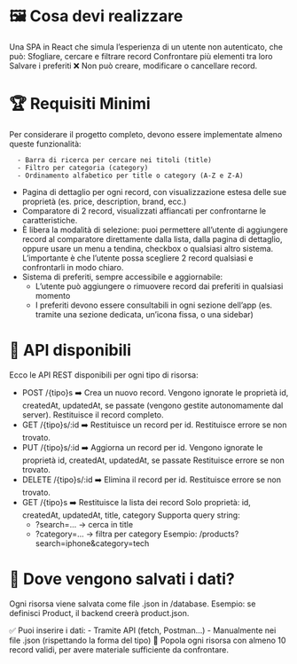 # 🖼️ Cosa devi realizzare
Una SPA in React che simula l’esperienza di un utente non autenticato, che può:
  Sfogliare, cercare e filtrare record
  Confrontare più elementi tra loro
  Salvare i preferiti
  ❌ Non può creare, modificare o cancellare record.

# 🏆 Requisiti Minimi
Per considerare il progetto completo, devono essere implementate almeno queste funzionalità:
  <!--todo - Gestione di una risorsa definita in types.ts -->
  <!--todo - Lista dei record, che mostra solo le proprietà principali title e category, e include: -->
      - Barra di ricerca per cercare nei titoli (title)
      - Filtro per categoria (category)
      - Ordinamento alfabetico per title o category (A-Z e Z-A)
  - Pagina di dettaglio per ogni record, con visualizzazione estesa delle sue proprietà (es. price, description, brand, ecc.)
  - Comparatore di 2 record, visualizzati affiancati per confrontarne le caratteristiche. 
  - È libera la modalità di selezione: puoi permettere all’utente di aggiungere record al comparatore direttamente dalla lista, dalla pagina di dettaglio, oppure usare un menu a tendina, checkbox o qualsiasi altro sistema.
  L’importante è che l’utente possa scegliere 2 record qualsiasi e confrontarli in modo chiaro.
  - Sistema di preferiti, sempre accessibile e aggiornabile:
      - L’utente può aggiungere o rimuovere record dai preferiti in qualsiasi momento
      - I preferiti devono essere consultabili in ogni sezione dell’app (es. tramite una sezione dedicata, un’icona fissa, o una sidebar)

# 🔧 API disponibili
Ecco le API REST disponibili per ogni tipo di risorsa:
  - POST /{tipo}s ➡️ Crea un nuovo record. Vengono ignorate le proprietà id, createdAt, updatedAt, se passate (vengono gestite autonomamente dal server). Restituisce il record completo.
  - GET /{tipo}s/:id ➡️ Restituisce un record per id. Restituisce errore se non trovato.
  - PUT /{tipo}s/:id ➡️ Aggiorna un record per id. Vengono ignorate le proprietà id, createdAt, updatedAt, se passate Restituisce errore se non trovato.
  - DELETE /{tipo}s/:id ➡️ Elimina il record per id. Restituisce errore se non trovato.
  - GET /{tipo}s ➡️ Restituisce la lista dei record Solo proprietà: id, createdAt, updatedAt, title, category Supporta query string:
      - ?search=... → cerca in title
      - ?category=... → filtra per category
    Esempio: /products?search=iphone&category=tech

# 🔧 Dove vengono salvati i dati?
Ogni risorsa viene salvata come file .json in /database.
Esempio: se definisci Product, il backend creerà product.json.

✅ Puoi inserire i dati:
    - Tramite API (fetch, Postman…)
    - Manualmente nei file .json (rispettando la forma del tipo)
📌 Popola ogni risorsa con almeno 10 record validi, per avere materiale sufficiente da confrontare.